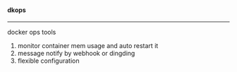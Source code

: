 #### dkops
---
docker ops tools

1. monitor container mem usage and  auto restart it
2. message notify by webhook or dingding
3. flexible configuration
